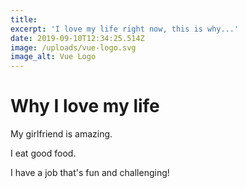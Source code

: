 ```yaml
---
title: 
excerpt: 'I love my life right now, this is why...'
date: 2019-09-10T12:34:25.514Z
image: /uploads/vue-logo.svg
image_alt: Vue Logo
---
```

# Why I love my life

My girlfriend is amazing.

I eat good food.

I have a job that's fun and challenging!
